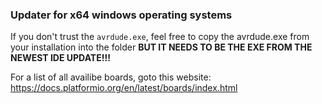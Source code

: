 ### Updater for x64 windows operating systems

If you don't trust the `avrdude.exe`, feel free to copy the avrdude.exe from your installation into the folder **BUT IT NEEDS TO BE THE EXE FROM THE NEWEST IDE UPDATE!!!** 

For a list of all availibe boards, goto this website: https://docs.platformio.org/en/latest/boards/index.html
